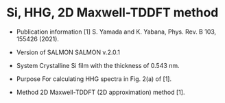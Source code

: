 # Si, HHG, 2D Maxwell-TDDFT method

- Publication information
    [1] S. Yamada and K. Yabana, Phys. Rev. B 103, 155426 (2021).
    
- Version of SALMON
    SALMON v.2.0.1

- System
    Crystalline Si film with the thickness of 0.543 nm.
    
- Purpose
    For calculating HHG spectra in Fig. 2(a) of [1].

- Method
    2D Maxwell-TDDFT (2D approximation) method [1].
